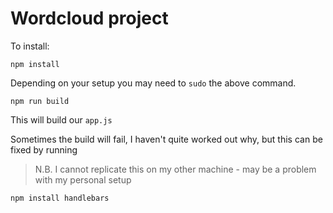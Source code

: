 # Wordcloud project

To install:
```
npm install
```
Depending on your setup you may need to `sudo` the above command.

```
npm run build
```

This will build our `app.js`

Sometimes the build will fail, I haven't quite worked out why, but this can be fixed by running
> N.B. I cannot replicate this on my other machine - may be a problem with my personal setup
```
npm install handlebars
```
